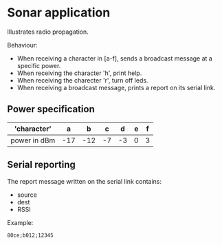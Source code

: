 Sonar application
=================

Illustrates radio propagation.

Behaviour:
  - When receiving a character in [a-f], sends a broadcast message at a specific power.
  - When receiving the character 'h', print help.
  - When receiving the charecter 'r', turn off leds.
  - When receiving a broadcast message, prints a report on its serial link.

## Power specification
|'character'   |  a  |  b  |  c  |  d  |  e  |  f  |
|--------------|-----|-----|-----|-----|-----|-----|
| power in dBm | -17 | -12 | -7  | -3  |  0  |  3  |

## Serial reporting
The report message written on the serial link contains:
  - source
  - dest
  - RSSI

Example:
```
80ce;b012;12345
```
